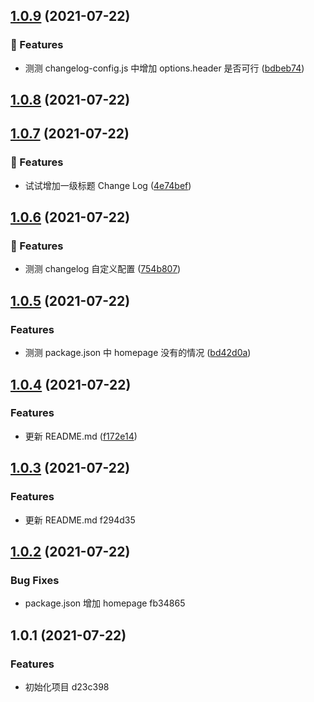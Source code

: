## [1.0.9](https://github.com/zqinmiao/conventional-changelog-example/compare/v1.0.8...v1.0.9) (2021-07-22)

### 🎸 Features

- 测测 changelog-config.js 中增加 options.header 是否可行 ([bdbeb74](https://github.com/zqinmiao/conventional-changelog-example/commit/bdbeb748fde1e6032f4546625ac6b9919253be65))

## [1.0.8](https://github.com/zqinmiao/conventional-changelog-example/compare/v1.0.7...v1.0.8) (2021-07-22)

## [1.0.7](https://github.com/zqinmiao/conventional-changelog-example/compare/v1.0.6...v1.0.7) (2021-07-22)

### 🎸 Features

- 试试增加一级标题 Change Log ([4e74bef](https://github.com/zqinmiao/conventional-changelog-example/commit/4e74bef21acc2e799f0a869239ca0126c432f601))

## [1.0.6](https://github.com/zqinmiao/conventional-changelog-example/compare/v1.0.5...v1.0.6) (2021-07-22)

### 🎸 Features

- 测测 changelog 自定义配置 ([754b807](https://github.com/zqinmiao/conventional-changelog-example/commit/754b807ffc5d931de409414967ac4bb264be7661))

## [1.0.5](https://github.com/zqinmiao/conventional-changelog-example/compare/v1.0.4...v1.0.5) (2021-07-22)

### Features

- 测测 package.json 中 homepage 没有的情况 ([bd42d0a](https://github.com/zqinmiao/conventional-changelog-example/commit/bd42d0a5d4c9160ae8d338ac5f627d6150aba3e1))

## [1.0.4](https://github.com/zqinmiao/conventional-changelog-example/compare/v1.0.3...v1.0.4) (2021-07-22)

### Features

- 更新 README.md ([f172e14](https://github.com/zqinmiao/conventional-changelog-example/commit/f172e1445a1cfbde13f9903d06b87822bd02610d))

## [1.0.3](/compare/v1.0.2...v1.0.3) (2021-07-22)

### Features

- 更新 README.md f294d35

## [1.0.2](/compare/v1.0.1...v1.0.2) (2021-07-22)

### Bug Fixes

- package.json 增加 homepage fb34865

## 1.0.1 (2021-07-22)

### Features

- 初始化项目 d23c398
